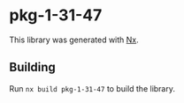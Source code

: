 # pkg-1-31-47

This library was generated with [Nx](https://nx.dev).

## Building

Run `nx build pkg-1-31-47` to build the library.
